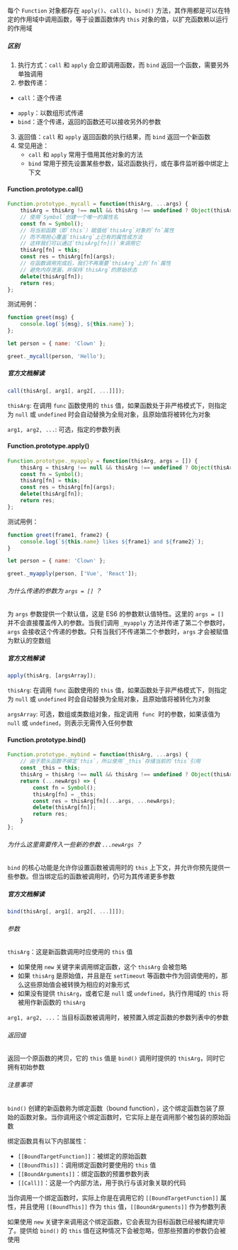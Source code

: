 每个 `Function` 对象都存在 `apply()`、`call()`、`bind()` 方法，其作用都是可以在特定的作用域中调用函数，等于设置函数体内 `this` 对象的值，以扩充函数赖以运行的作用域

##### 区别

1. 执行方式：`call` 和 `apply` 会立即调用函数，而 `bind` 返回一个函数，需要另外单独调用
2. 参数传递：
* `call`：逐个传递
- `apply`：以数组形式传递
- `bind`：逐个传递，返回的函数还可以接收另外的参数

3. 返回值：`call` 和 `apply` 返回函数的执行结果，而 `bind` 返回一个新函数
4. 常见用途：
   - `call` 和 `apply` 常用于借用其他对象的方法
   - `bind` 常用于预先设置某些参数，延迟函数执行，或在事件监听器中绑定上下文

#### Function.prototype.call()

```JavaScript
Function.prototype._mycall = function(thisArg, ...args) {
    thisArg = thisArg !== null && thisArg !== undefined ? Object(thisArg) : window;
    // 使用`Symbol`创建一个唯一的属性名
    const fn = Symbol();
    // 将当前函数（即`this`）赋值给`thisArg`对象的`fn`属性
    // 而不用担心覆盖`thisArg`上已有的属性或方法
    // 这样我们可以通过`thisArg[fn]()`来调用它
    thisArg[fn] = this;
    const res = thisArg[fn](args);
    // 在函数调用完成后，我们不再需要`thisArg`上的`fn`属性
    // 避免内存泄漏，并保持`thisArg`的原始状态
    delete(thisArg[fn]);
    return res;
};
```

测试用例：

```JavaScript
function greet(msg) {
    console.log(`${msg}, ${this.name}`);
};

let person = { name: 'Clown' };

greet._mycall(person, 'Hello');
```

##### 官方文档解读

```JavaScript
call(thisArg[, arg1[, arg2[, ...]]]);
```

`thisArg`: 在调用 `func` 函数使用的 `this` 值，如果函数处于非严格模式下，则指定为 `null` 或 `undefined` 时会自动替换为全局对象，且原始值将被转化为对象

`arg1, arg2, ...`: 可选，指定的参数列表

#### Function.prototype.apply()

```JavaScript
Function.prototype._myapply = function(thisArg, args = []) {
    thisArg = thisArg !== null && thisArg !== undefined ? Object(thisArg) : window;
    const fn = Symbol();
    thisArg[fn] = this;
    const res = thisArg[fn](args);
    delete(thisArg[fn]);
    return res;
};
```

测试用例：

```JavaScript
function greet(frame1, frame2) {
    console.log(`${this.name} likes ${frame1} and ${frame2}`);
}

let person = { name: 'Clown' };

greet._myapply(person, ['Vue', 'React']);
```

###### 为什么传递的参数为 `args = []` ？

为 `args` 参数提供一个默认值，这是 ES6 的参数默认值特性。这里的 `args = []` 并不会直接覆盖传入的参数。当我们调用 `_myapply` 方法并传递了第二个参数时，`args` 会接收这个传递的参数。只有当我们不传递第二个参数时，`args` 才会被赋值为默认的空数组

##### 官方文档解读

```JavaScript
apply(thisArg, [argsArray]);
```

`thisArg`: 在调用 `func` 函数使用的 `this` 值，如果函数处于非严格模式下，则指定为 `null` 或 `undefined` 时会自动替换为全局对象，且原始值将被转化为对象

`argsArray`: 可选，数组或类数组对象，指定调用  `func`  时的参数，如果该值为 `null` 或 `undefined`，则表示无需传入任何参数

#### Function.prototype.bind()

```JavaScript
Function.prototype._mybind = function(thisArg, ...args) {
	// 由于箭头函数不绑定`this`，所以使用`_this`存储当前的`this`引用
	const _this = this;
    thisArg = thisArg !== null && thisArg !== undefined ? Object(thisArg) : window;
    return (...newArgs) => {
	    const fn = Symbol();
		thisArg[fn] = _this;
        const res = thisArg[fn](...args, ...newArgs);
        delete(thisArg[fn]);
        return res;
    }
};
```

###### 为什么这里需要传入一些新的参数 `...newArgs` ？

`bind` 的核心功能是允许你设置函数被调用时的 `this` 上下文，并允许你预先提供一些参数。但当绑定后的函数被调用时，仍可为其传递更多参数

##### 官方文档解读

```JavaScript
bind(thisArg[, arg1[, arg2[, ...]]]);
```

###### 参数

`thisArg`：这是新函数调用时应使用的 `this` 值

- 如果使用 `new` 关键字来调用绑定函数，这个 `thisArg` 会被忽略
- 如果 `thisArg` 是原始值，并且是在 `setTimeout` 等函数中作为回调使用的，那么这些原始值会被转换为相应的对象形式
- 如果没有提供 `thisArg`，或者它是 `null` 或 `undefined`，执行作用域的 `this` 将被用作新函数的 `thisArg`

`arg1, arg2, ...`：当目标函数被调用时，被预置入绑定函数的参数列表中的参数

###### 返回值

返回一个原函数的拷贝，它的 `this` 值是 `bind()` 调用时提供的 `thisArg`，同时它拥有初始参数

###### 注意事项

`bind()` 创建的新函数称为绑定函数（bound function），这个绑定函数包装了原始的函数对象。当你调用这个绑定函数时，它实际上是在调用那个被包装的原始函数

绑定函数具有以下内部属性：

- `[[BoundTargetFunction]]`：被绑定的原始函数
- `[[BoundThis]]`：调用绑定函数时要使用的 `this` 值
- `[[BoundArguments]]`：绑定函数的预置参数列表
- `[[Call]]`：这是一个内部方法，用于执行与该对象关联的代码

当你调用一个绑定函数时，实际上你是在调用它的 `[[BoundTargetFunction]]` 属性，并且使用 `[[BoundThis]]` 作为 `this` 值，`[[BoundArguments]]` 作为参数列表

如果使用 `new` 关键字来调用这个绑定函数，它会表现为目标函数已经被构建完毕了。提供给 `bind()` 的 `this` 值在这种情况下会被忽略，但那些预置的参数仍会被使用
